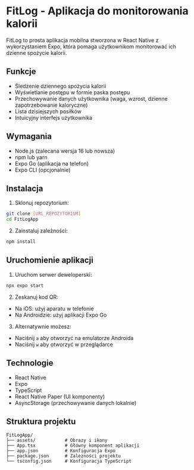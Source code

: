 # FitLog - Aplikacja do monitorowania kalorii

FitLog to prosta aplikacja mobilna stworzona w React Native z wykorzystaniem Expo, która pomaga użytkownikom monitorować ich dzienne spożycie kalorii.

## Funkcje

- Śledzenie dziennego spożycia kalorii
- Wyświetlanie postępu w formie paska postępu
- Przechowywanie danych użytkownika (waga, wzrost, dzienne zapotrzebowanie kaloryczne)
- Lista dzisiejszych posiłków
- Intuicyjny interfejs użytkownika

## Wymagania

- Node.js (zalecana wersja 16 lub nowsza)
- npm lub yarn
- Expo Go (aplikacja na telefon)
- Expo CLI (opcjonalnie)

## Instalacja

1. Sklonuj repozytorium:
```bash
git clone [URL_REPOZYTORIUM]
cd FitLogApp
```

2. Zainstaluj zależności:
```bash
npm install
```

## Uruchomienie aplikacji

1. Uruchom serwer deweloperski:
```bash
npx expo start
```

2. Zeskanuj kod QR:
- Na iOS: użyj aparatu w telefonie
- Na Androidzie: użyj aplikacji Expo Go

3. Alternatywnie możesz:
- Naciśnij `a` aby otworzyć na emulatorze Androida
- Naciśnij `w` aby otworzyć w przeglądarce

## Technologie

- React Native
- Expo
- TypeScript
- React Native Paper (UI komponenty)
- AsyncStorage (przechowywanie danych lokalnie)

## Struktura projektu

```
FitLogApp/
├── assets/           # Obrazy i ikony
├── App.tsx           # Główny komponent aplikacji
├── app.json          # Konfiguracja Expo
├── package.json      # Zależności projektu
└── tsconfig.json     # Konfiguracja TypeScript
```